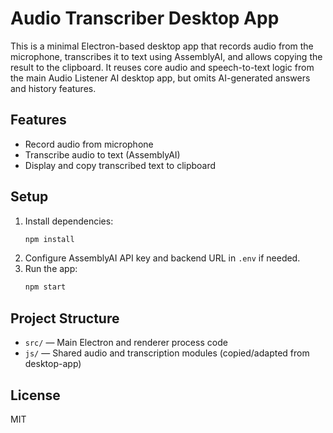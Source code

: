 # Audio Transcriber Desktop App

This is a minimal Electron-based desktop app that records audio from the microphone, transcribes it to text using AssemblyAI, and allows copying the result to the clipboard. It reuses core audio and speech-to-text logic from the main Audio Listener AI desktop app, but omits AI-generated answers and history features.

## Features

- Record audio from microphone
- Transcribe audio to text (AssemblyAI)
- Display and copy transcribed text to clipboard

## Setup

1. Install dependencies:
   ```bash
   npm install
   ```
2. Configure AssemblyAI API key and backend URL in `.env` if needed.
3. Run the app:
   ```bash
   npm start
   ```

## Project Structure

- `src/` — Main Electron and renderer process code
- `js/` — Shared audio and transcription modules (copied/adapted from desktop-app)

## License

MIT
